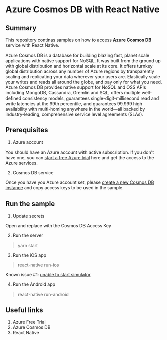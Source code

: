 # Azure Cosmos DB with React Native

## Summary

This repository continas samples on how to access **Azure Cosmos DB** service with React Native.

Azure Cosmos DB is a database for building blazing fast, planet scale applications with native support for NoSQL. It was built from the ground up with global distribution and horizontal scale at its core. It offers turnkey global distribution across any number of Azure regions by transparently scaling and replicating your data wherever your users are. Elastically scale your writes and reads all around the globe, and pay only for what you need. Azure Cosmos DB provides native support for NoSQL and OSS APIs including MongoDB, Cassandra, Gremlin and SQL, offers multiple well-defined consistency models, guarantees single-digit-millisecond read and write latencies at the 99th percentile, and guarantees 99.999 high availability with multi-homing anywhere in the world—all backed by industry-leading, comprehensive service level agreements (SLAs).

## Prerequisites

1. Azure account

You should have an Azure account with active subscription. If you don't have one, you can [start a free Azure trial](https://azure.microsoft.com/en-us/free/) here and get the access to the Azure services.

2. Cosmos DB service

Once you have you Azure account set, please [create a new Cosmos DB instance](https://azure.microsoft.com/en-us/free/cosmos-db) and copy access keys to be used in the sample.

## Run the sample

1. Update secrets

Open <TBD> and replace <TBD> with the Cosmos DB Access Key

2. Run the server

> yarn start

3. Run the iOS app

> react-native run-ios

Known issue #1: [unable to start simulator](https://github.com/facebook/react-native/issues/23282#issuecomment-476439080)

4. Run the Android app

> react-native run-android

## Useful links

1. Azure Free Trial
2. Azure Cosmos DB
3. React Native